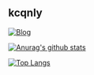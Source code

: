 ## kcqnly

[![Blog](https://img.shields.io/badge/-http://blog.kcqnly.club-0e83cd?style=flat-square&logo=Blogger&logoColor=fff)](http://blog.kcqnly.club)

[![Anurag's github stats](https://github-readme-stats.vercel.app/api?username=kcqnly&show_icons=true&theme=dark)](https://github.com/anuraghazra/github-readme-stats)

[![Top Langs](https://github-readme-stats.vercel.app/api/top-langs/?username=kcqnly&layout=compact)](https://github.com/anuraghazra/github-readme-stats)

